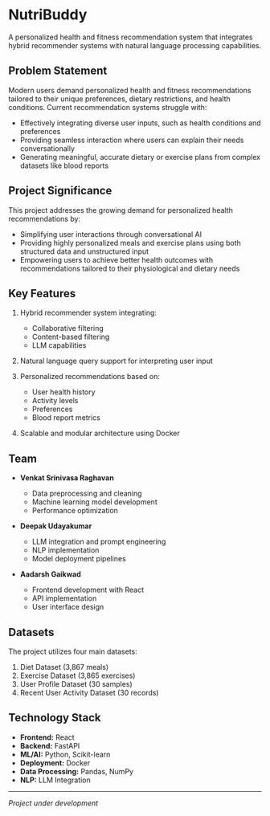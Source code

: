 # NutriBuddy

A personalized health and fitness recommendation system that integrates hybrid recommender systems with natural language processing capabilities.

## Problem Statement

Modern users demand personalized health and fitness recommendations tailored to their unique preferences, dietary restrictions, and health conditions. Current recommendation systems struggle with:
- Effectively integrating diverse user inputs, such as health conditions and preferences
- Providing seamless interaction where users can explain their needs conversationally
- Generating meaningful, accurate dietary or exercise plans from complex datasets like blood reports

## Project Significance

This project addresses the growing demand for personalized health recommendations by:
- Simplifying user interactions through conversational AI
- Providing highly personalized meals and exercise plans using both structured data and unstructured input
- Empowering users to achieve better health outcomes with recommendations tailored to their physiological and dietary needs

## Key Features

1. Hybrid recommender system integrating:
   - Collaborative filtering
   - Content-based filtering
   - LLM capabilities

2. Natural language query support for interpreting user input

3. Personalized recommendations based on:
   - User health history
   - Activity levels
   - Preferences
   - Blood report metrics

4. Scalable and modular architecture using Docker

## Team

- **Venkat Srinivasa Raghavan**
  - Data preprocessing and cleaning
  - Machine learning model development
  - Performance optimization

- **Deepak Udayakumar**
  - LLM integration and prompt engineering
  - NLP implementation
  - Model deployment pipelines

- **Aadarsh Gaikwad**
  - Frontend development with React
  - API implementation
  - User interface design

## Datasets

The project utilizes four main datasets:
1. Diet Dataset (3,867 meals)
2. Exercise Dataset (3,865 exercises)
3. User Profile Dataset (30 samples)
4. Recent User Activity Dataset (30 records)

## Technology Stack

- **Frontend:** React
- **Backend:** FastAPI
- **ML/AI:** Python, Scikit-learn
- **Deployment:** Docker
- **Data Processing:** Pandas, NumPy
- **NLP:** LLM Integration

---
*Project under development*
